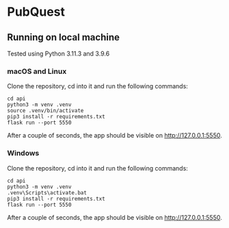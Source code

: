 # PubQuest

## Running on local machine

Tested using Python 3.11.3 and 3.9.6

### macOS and Linux
Clone the repository, cd into it and run the following commands:
```shell
cd api
python3 -m venv .venv
source .venv/bin/activate
pip3 install -r requirements.txt
flask run --port 5550
```

After a couple of seconds, the app should be visible on http://127.0.0.1:5550.

### Windows
Clone the repository, cd into it and run the following commands:
```shell
cd api
python3 -m venv .venv
.venv\Scripts\activate.bat
pip3 install -r requirements.txt
flask run --port 5550
```

After a couple of seconds, the app should be visible on http://127.0.0.1:5550.

